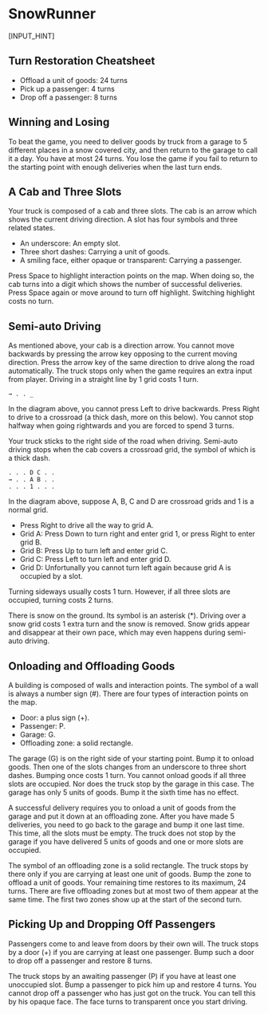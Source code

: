 # SnowRunner

[INPUT_HINT]

## Turn Restoration Cheatsheet

* Offload a unit of goods: 24 turns
* Pick up a passenger: 4 turns
* Drop off a passenger: 8 turns

## Winning and Losing

To beat the game, you need to deliver goods by truck from a garage to 5 different places in a snow covered city, and then return to the garage to call it a day. You have at most 24 turns. You lose the game if you fail to return to the starting point with enough deliveries when the last turn ends.

## A Cab and Three Slots

Your truck is composed of a cab and three slots. The cab is an arrow which shows the current driving direction. A slot has four symbols and three related states.

* An underscore: An empty slot.
* Three short dashes: Carrying a unit of goods.
* A smiling face, either opaque or transparent: Carrying a passenger.

Press Space to highlight interaction points on the map. When doing so, the cab turns into a digit which shows the number of successful deliveries. Press Space again or move around to turn off highlight. Switching highlight costs no turn.

## Semi-auto Driving

As mentioned above, your cab is a direction arrow. You cannot move backwards by pressing the arrow key opposing to the current moving direction. Press the arrow key of the same direction to drive along the road automatically. The truck stops only when the game requires an extra input from player. Driving in a straight line by 1 grid costs 1 turn.

    → . . _

In the diagram above, you cannot press Left to drive backwards. Press Right to drive to a crossroad (a thick dash, more on this below). You cannot stop halfway when going rightwards and you are forced to spend 3 turns.

Your truck sticks to the right side of the road when driving. Semi-auto driving stops when the cab covers a crossroad grid, the symbol of which is a thick dash.

    . . . D C . .
    → . . A B . .
    . . . 1 . . .

In the diagram above, suppose A, B, C and D are crossroad grids and 1 is a normal grid.

* Press Right to drive all the way to grid A.
* Grid A: Press Down to turn right and enter grid 1, or press Right to enter grid B.
* Grid B: Press Up to turn left and enter grid C.
* Grid C: Press Left to turn left and enter grid D.
* Grid D: Unfortunally you cannot turn left again because grid A is occupied by a slot.

Turning sideways usually costs 1 turn. However, if all three slots are occupied, turning costs 2 turns.

There is snow on the ground. Its symbol is an asterisk (*). Driving over a snow grid costs 1 extra turn and the snow is removed. Snow grids appear and disappear at their own pace, which may even happens during semi-auto driving.

## Onloading and Offloading Goods

A building is composed of walls and interaction points. The symbol of a wall is always a number sign (#). There are four types of interaction points on the map.

* Door: a plus sign (+).
* Passenger: P.
* Garage: G.
* Offloading zone: a solid rectangle.

The garage (G) is on the right side of your starting point. Bump it to onload goods. Then one of the slots changes from an underscore to three short dashes. Bumping once costs 1 turn. You cannot onload goods if all three slots are occupied. Nor does the truck stop by the garage in this case. The garage has only 5 units of goods. Bump it the sixth time has no effect.

A successful delivery requires you to onload a unit of goods from the garage and put it down at an offloading zone. After you have made 5 deliveries, you need to go back to the garage and bump it one last time. This time, all the slots must be empty. The truck does not stop by the garage if you have delivered 5 units of goods and one or more slots are occupied.

The symbol of an offloading zone is a solid rectangle. The truck stops by there only if you are carrying at least one unit of goods. Bump the zone to offload a unit of goods. Your remaining time restores to its maximum, 24 turns. There are five offloading zones but at most two of them appear at the same time. The first two zones show up at the start of the second turn.

## Picking Up and Dropping Off Passengers

Passengers come to and leave from doors by their own will. The truck stops by a door (+) if you are carrying at least one passenger. Bump such a door to drop off a passenger and restore 8 turns.

The truck stops by an awaiting passenger (P) if you have at least one unoccupied slot. Bump a passenger to pick him up and restore 4 turns. You cannot drop off a passenger who has just got on the truck. You can tell this by his opaque face. The face turns to transparent once you start driving.
